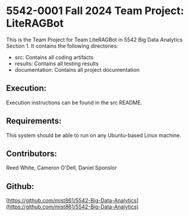 # 5542-0001 Fall 2024 Team Project: LiteRAGBot

This is the Team Project for Team LiteRAGBot in 5542 Big Data Analytics Section 1. It contains the following directories:

* src: Contains all coding artifacts
* results: Contains all testing results
* documentation: Contains all project documentation

## Execution:

Execution instructions can be found in the src README.

## Requirements:

This system should be able to run on any Ubuntu-based Linux machine.

## Contributors:

Reed White, Cameron O'Dell, Daniel Sponslor

## Github:

[https://github.com/mist861/5542-Big-Data-Analytics](https://github.com/mist861/5542-Big-Data-Analytics)
